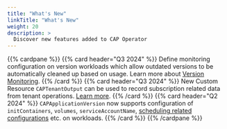```yaml
---
title: "What's New"
linkTitle: "What's New"
weight: 20
description: >
  Discover new features added to CAP Operator
---
```


{{% cardpane %}}
  {{% card header="Q3 2024" %}}
  Define monitoring configuration on version workloads which allow outdated versions to be automatically cleaned up based on usage. Learn more about [Version Monitoring](./usage/version-monitoring.md).
  {{% /card %}}
  {{% card header="Q3 2024" %}}
  New Custom Resource `CAPTenantOutput` can be used to record subscription related data from tenant operations. [Learn more](./usage/resources/captenantoutput.md).
  {{% /card %}}
  {{% card header="Q2 2024" %}}
  `CAPApplicationVersion` now supports configuration of `initContainers`, `volumes`, `serviceAccountName`, [scheduling related configurations](https://kubernetes.io/docs/concepts/scheduling-eviction/) etc. on workloads.
  {{% /card %}}
{{% /cardpane %}}
